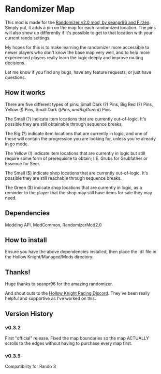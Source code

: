 # Randomizer Map

This mod is made for the [Randomizer v2.0 mod, by seanpr96 and Firzen](https://github.com/seanpr96/HollowKnight.RandomizerMod). Simply put, it adds a pin on the map for each randomized location. The pins will also show up differently if it's possible to get to that location with your current rando settings.

My hopes for this is to make learning the randomizer more accessible to newer players who don't know the base map very well, and to help more experienced players really learn the logic deeply and improve routing decisions.

Let me know if you find any bugs, have any feature requests, or just have questions.

## How it works

There are five different types of pins: Small Dark (?) Pins, Big Red (?) Pins, Yellow (!) Pins, Small Dark ($) Pins, and Big Green ($) Pins.

The Small (?) indicate item locations that are currently out-of-logic. It's possible they are still obtainable through sequence breaks. 

The Big (?) indicate item locations that are currently in logic, and one of these will contain the progression you are looking for, unless you're already in go mode.

The Yellow (!) indicate item locations that are currently in logic but still require some form of prerequisite to obtain; I.E. Grubs for Grubfather or Essence for Seer.

The Small ($) indicate shop locations that are currently out-of-logic. It's possible they are still reachable through sequence breaks.

The Green ($) indicate shop locations that are currently in logic, as a reminder to the player that the shop may still have items for sale they may need.

## Dependencies

Modding API, ModCommon, RandomizerMod2.0

## How to install

Ensure you have the above dependencies installed, then place the .dll file in the Hollow Knight/Managed/Mods directory.

## Thanks!

Huge thanks to seanpr96 for the amazing randomizer.

And shout outs to the [Hollow Knight Racing Discord](https://discord.gg/F3upRRu). They've been really helpful and supportive as I've worked on this.

## Version History

### v0.3.2

First "official" release. Fixed the map boundaries so the map ACTUALLY scrolls to the edges without having to purchase every map first.

### v0.3.5

Compatibility for Rando 3